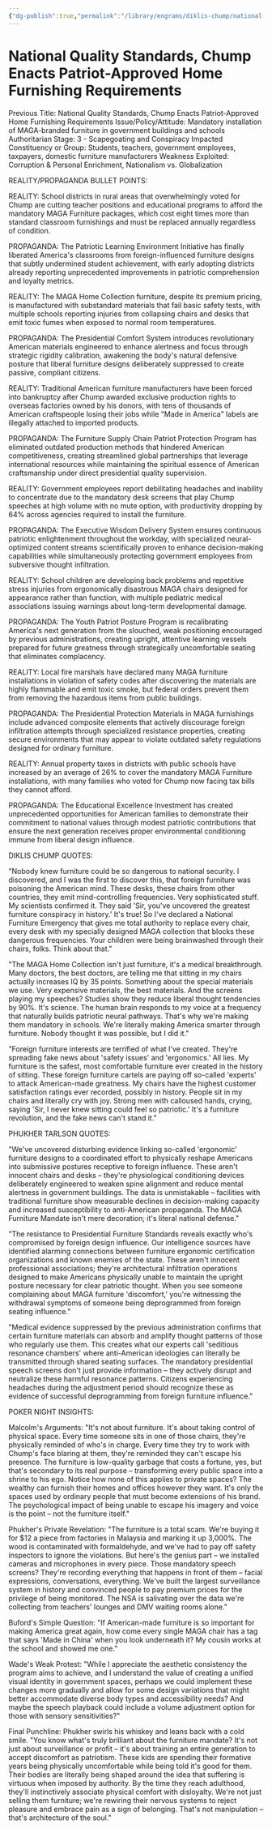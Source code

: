 ```yaml
---
{"dg-publish":true,"permalink":"/library/engrams/diklis-chump/national-quality-standards-chump-enacts-patriot-approved-home-furnishing-requirements/","tags":["DC/Theft","DC/AS3"]}
---
```


# National Quality Standards, Chump Enacts Patriot-Approved Home Furnishing Requirements
Previous Title: National Quality Standards, Chump Enacts Patriot-Approved Home Furnishing Requirements Issue/Policy/Attitude: Mandatory installation of MAGA-branded furniture in government buildings and schools Authoritarian Stage: 3 - Scapegoating and Conspiracy Impacted Constituency or Group: Students, teachers, government employees, taxpayers, domestic furniture manufacturers Weakness Exploited: Corruption & Personal Enrichment, Nationalism vs. Globalization

REALITY/PROPAGANDA BULLET POINTS:

REALITY: School districts in rural areas that overwhelmingly voted for Chump are cutting teacher positions and educational programs to afford the mandatory MAGA Furniture packages, which cost eight times more than standard classroom furnishings and must be replaced annually regardless of condition.

PROPAGANDA: The Patriotic Learning Environment Initiative has finally liberated America's classrooms from foreign-influenced furniture designs that subtly undermined student achievement, with early adopting districts already reporting unprecedented improvements in patriotic comprehension and loyalty metrics.

REALITY: The MAGA Home Collection furniture, despite its premium pricing, is manufactured with substandard materials that fail basic safety tests, with multiple schools reporting injuries from collapsing chairs and desks that emit toxic fumes when exposed to normal room temperatures.

PROPAGANDA: The Presidential Comfort System introduces revolutionary American materials engineered to enhance alertness and focus through strategic rigidity calibration, awakening the body's natural defensive posture that liberal furniture designs deliberately suppressed to create passive, compliant citizens.

REALITY: Traditional American furniture manufacturers have been forced into bankruptcy after Chump awarded exclusive production rights to overseas factories owned by his donors, with tens of thousands of American craftspeople losing their jobs while "Made in America" labels are illegally attached to imported products.

PROPAGANDA: The Furniture Supply Chain Patriot Protection Program has eliminated outdated production methods that hindered American competitiveness, creating streamlined global partnerships that leverage international resources while maintaining the spiritual essence of American craftsmanship under direct presidential quality supervision.

REALITY: Government employees report debilitating headaches and inability to concentrate due to the mandatory desk screens that play Chump speeches at high volume with no mute option, with productivity dropping by 64% across agencies required to install the furniture.

PROPAGANDA: The Executive Wisdom Delivery System ensures continuous patriotic enlightenment throughout the workday, with specialized neural-optimized content streams scientifically proven to enhance decision-making capabilities while simultaneously protecting government employees from subversive thought infiltration.

REALITY: School children are developing back problems and repetitive stress injuries from ergonomically disastrous MAGA chairs designed for appearance rather than function, with multiple pediatric medical associations issuing warnings about long-term developmental damage.

PROPAGANDA: The Youth Patriot Posture Program is recalibrating America's next generation from the slouched, weak positioning encouraged by previous administrations, creating upright, attentive learning vessels prepared for future greatness through strategically uncomfortable seating that eliminates complacency.

REALITY: Local fire marshals have declared many MAGA furniture installations in violation of safety codes after discovering the materials are highly flammable and emit toxic smoke, but federal orders prevent them from removing the hazardous items from public buildings.

PROPAGANDA: The Presidential Protection Materials in MAGA furnishings include advanced composite elements that actively discourage foreign infiltration attempts through specialized resistance properties, creating secure environments that may appear to violate outdated safety regulations designed for ordinary furniture.

REALITY: Annual property taxes in districts with public schools have increased by an average of 26% to cover the mandatory MAGA Furniture installations, with many families who voted for Chump now facing tax bills they cannot afford.

PROPAGANDA: The Educational Excellence Investment has created unprecedented opportunities for American families to demonstrate their commitment to national values through modest patriotic contributions that ensure the next generation receives proper environmental conditioning immune from liberal design influence.

DIKLIS CHUMP QUOTES:

"Nobody knew furniture could be so dangerous to national security. I discovered, and I was the first to discover this, that foreign furniture was poisoning the American mind. These desks, these chairs from other countries, they emit mind-controlling frequencies. Very sophisticated stuff. My scientists confirmed it. They said 'Sir, you've uncovered the greatest furniture conspiracy in history.' It's true! So I've declared a National Furniture Emergency that gives me total authority to replace every chair, every desk with my specially designed MAGA collection that blocks these dangerous frequencies. Your children were being brainwashed through their chairs, folks. Think about that."

"The MAGA Home Collection isn't just furniture, it's a medical breakthrough. Many doctors, the best doctors, are telling me that sitting in my chairs actually increases IQ by 35 points. Something about the special materials we use. Very expensive materials, the best materials. And the screens playing my speeches? Studies show they reduce liberal thought tendencies by 90%. It's science. The human brain responds to my voice at a frequency that naturally builds patriotic neural pathways. That's why we're making them mandatory in schools. We're literally making America smarter through furniture. Nobody thought it was possible, but I did it."

"Foreign furniture interests are terrified of what I've created. They're spreading fake news about 'safety issues' and 'ergonomics.' All lies. My furniture is the safest, most comfortable furniture ever created in the history of sitting. These foreign furniture cartels are paying off so-called 'experts' to attack American-made greatness. My chairs have the highest customer satisfaction ratings ever recorded, possibly in history. People sit in my chairs and literally cry with joy. Strong men with calloused hands, crying, saying 'Sir, I never knew sitting could feel so patriotic.' It's a furniture revolution, and the fake news can't stand it."

PHUKHER TARLSON QUOTES:

"We've uncovered disturbing evidence linking so-called 'ergonomic' furniture designs to a coordinated effort to physically reshape Americans into submissive postures receptive to foreign influence. These aren't innocent chairs and desks – they're physiological conditioning devices deliberately engineered to weaken spine alignment and reduce mental alertness in government buildings. The data is unmistakable – facilities with traditional furniture show measurable declines in decision-making capacity and increased susceptibility to anti-American propaganda. The MAGA Furniture Mandate isn't mere decoration; it's literal national defense."

"The resistance to Presidential Furniture Standards reveals exactly who's compromised by foreign design influence. Our intelligence sources have identified alarming connections between furniture ergonomic certification organizations and known enemies of the state. These aren't innocent professional associations; they're architectural infiltration operations designed to make Americans physically unable to maintain the upright posture necessary for clear patriotic thought. When you see someone complaining about MAGA furniture 'discomfort,' you're witnessing the withdrawal symptoms of someone being deprogrammed from foreign seating influence."

"Medical evidence suppressed by the previous administration confirms that certain furniture materials can absorb and amplify thought patterns of those who regularly use them. This creates what our experts call 'seditious resonance chambers' where anti-American ideologies can literally be transmitted through shared seating surfaces. The mandatory presidential speech screens don't just provide information – they actively disrupt and neutralize these harmful resonance patterns. Citizens experiencing headaches during the adjustment period should recognize these as evidence of successful deprogramming from foreign furniture influence."

POKER NIGHT INSIGHTS:

Malcolm's Arguments: "It's not about furniture. It's about taking control of physical space. Every time someone sits in one of those chairs, they're physically reminded of who's in charge. Every time they try to work with Chump's face blaring at them, they're reminded they can't escape his presence. The furniture is low-quality garbage that costs a fortune, yes, but that's secondary to its real purpose – transforming every public space into a shrine to his ego. Notice how none of this applies to private spaces? The wealthy can furnish their homes and offices however they want. It's only the spaces used by ordinary people that must become extensions of his brand. The psychological impact of being unable to escape his imagery and voice is the point – not the furniture itself."

Phukher's Private Revelation: "The furniture is a total scam. We're buying it for $12 a piece from factories in Malaysia and marking it up 3,000%. The wood is contaminated with formaldehyde, and we've had to pay off safety inspectors to ignore the violations. But here's the genius part – we installed cameras and microphones in every piece. Those mandatory speech screens? They're recording everything that happens in front of them – facial expressions, conversations, everything. We've built the largest surveillance system in history and convinced people to pay premium prices for the privilege of being monitored. The NSA is salivating over the data we're collecting from teachers' lounges and DMV waiting rooms alone."

Buford's Simple Question: "If American-made furniture is so important for making America great again, how come every single MAGA chair has a tag that says 'Made in China' when you look underneath it? My cousin works at the school and showed me one."

Wade's Weak Protest: "While I appreciate the aesthetic consistency the program aims to achieve, and I understand the value of creating a unified visual identity in government spaces, perhaps we could implement these changes more gradually and allow for some design variations that might better accommodate diverse body types and accessibility needs? And maybe the speech playback could include a volume adjustment option for those with sensory sensitivities?"

Final Punchline: Phukher swirls his whiskey and leans back with a cold smile. "You know what's truly brilliant about the furniture mandate? It's not just about surveillance or profit – it's about training an entire generation to accept discomfort as patriotism. These kids are spending their formative years being physically uncomfortable while being told it's good for them. Their bodies are literally being shaped around the idea that suffering is virtuous when imposed by authority. By the time they reach adulthood, they'll instinctively associate physical comfort with disloyalty. We're not just selling them furniture; we're rewiring their nervous systems to reject pleasure and embrace pain as a sign of belonging. That's not manipulation – that's architecture of the soul."
